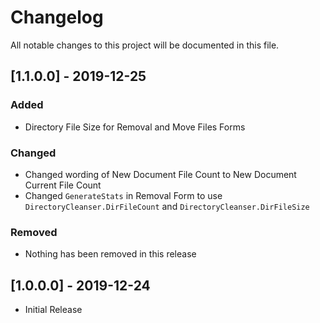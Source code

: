 # Changelog

All notable changes to this project will be documented in this file.

## [1.1.0.0] - 2019-12-25

### Added

- Directory File Size for Removal and Move Files Forms

### Changed

- Changed wording of New Document File Count to New Document Current File Count
- Changed `GenerateStats` in Removal Form to use `DirectoryCleanser.DirFileCount` and `DirectoryCleanser.DirFileSize`

### Removed

- Nothing has been removed in this release

## [1.0.0.0] - 2019-12-24

- Initial Release
